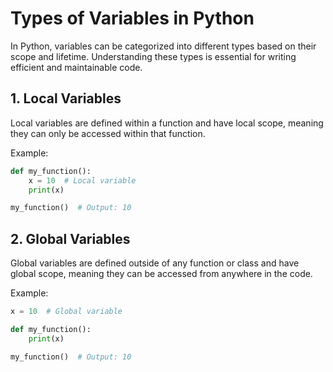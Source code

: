 # Types of Variables in Python

In Python, variables can be categorized into different types based on their scope and lifetime. Understanding these types is essential for writing efficient and maintainable code.

## 1. Local Variables

Local variables are defined within a function and have local scope, meaning they can only be accessed within that function.

Example:
```python
def my_function():
    x = 10  # Local variable
    print(x)

my_function()  # Output: 10
```
## 2. Global Variables

Global variables are defined outside of any function or class and have global scope, meaning they can be accessed from anywhere in the code.

Example:
```python
x = 10  # Global variable

def my_function():
    print(x)

my_function()  # Output: 10

```
